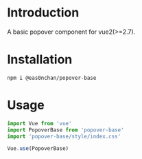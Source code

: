 # Introduction
A basic popover component for vue2(>=2.7).

# Installation
```
npm i @eas0nchan/popover-base
```

# Usage

```js
import Vue from 'vue'
import PopoverBase from 'popover-base'
import 'popover-base/style/index.css'

Vue.use(PopoverBase)
```
